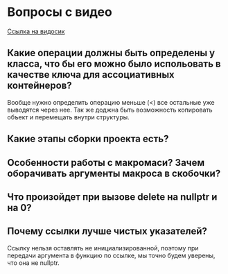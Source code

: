 # Вопросы с видео
[Ссылка на видосик](https://www.youtube.com/watch?v=a18qTcWn-II)


## Какие операции должны быть определены у класса, что бы его можно было испольовать в качестве ключа для ассоциативных контейнеров?

Вообще нужно определить операцию меньше (<) все остальные уже выводятся через нее. Так же доджна быть 
возможность копировать объект и перемещать внутри структуры. 

## Какие этапы сборки проекта есть? 


## Особенности работы с макромаси? Зачем оборачивать аргументы макроса в скобочки? 


## Что произойдет при вызове delete на nullptr и на 0? 

## Почему ссылки лучше чистых указателей?
Ссылку нельзя оставлять не инициализированной, поэтому при передачи аргумента в функцию по ссылке, мы точно будем уверены, что она не nullptr. 
